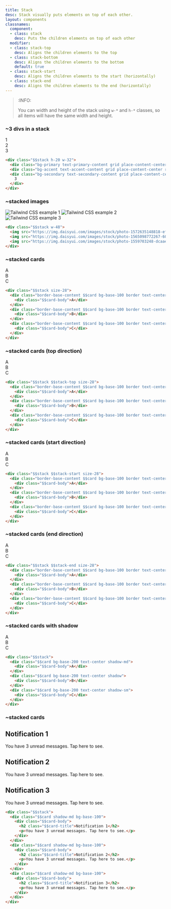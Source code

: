```yaml
---
title: Stack
desc: Stack visually puts elements on top of each other.
layout: components
classnames:
  component:
  - class: stack
    desc: Puts the children elements on top of each other
  modifier:
  - class: stack-top
    desc: Aligns the children elements to the top
  - class: stack-bottom
    desc: Aligns the children elements to the bottom
    default: true
  - class: stack-start
    desc: Aligns the children elements to the start (horizontally)
  - class: stack-end
    desc: Aligns the children elements to the end (horizontally)
---
```


<script>
  import Component from "$components/Component.svelte"
</script>

> :INFO:
>
> You can width and height of the stack using `w-*` and `h-*` classes, so all items will have the same width and height.

### ~3 divs in a stack
<div class="stack h-20 w-32">
  <div class="grid rounded-box bg-primary text-primary-content place-content-center">1</div>
  <div class="grid rounded-box bg-accent text-accent-content place-content-center">2</div>
  <div class="grid rounded-box bg-secondary text-secondary-content place-content-center">3</div>
</div>

```html
<div class="$$stack h-20 w-32">
  <div class="bg-primary text-primary-content grid place-content-center rounded-box">1</div>
  <div class="bg-accent text-accent-content grid place-content-center rounded-box">2</div>
  <div class="bg-secondary text-secondary-content grid place-content-center rounded-box">
    3
  </div>
</div>
```

### ~stacked images
<div class="stack mb-4 w-48">
  <img src="https://img.daisyui.com/images/stock/photo-1572635148818-ef6fd45eb394.webp" alt="Tailwind CSS example 1" class="rounded-box" />
  <img src="https://img.daisyui.com/images/stock/photo-1565098772267-60af42b81ef2.webp" alt="Tailwind CSS example 2" class="rounded-box" />
  <img src="https://img.daisyui.com/images/stock/photo-1559703248-dcaaec9fab78.webp" alt="Tailwind CSS example 3" class="rounded-box" />
</div>

```html
<div class="$$stack w-48">
  <img src="https://img.daisyui.com/images/stock/photo-1572635148818-ef6fd45eb394.webp" class="rounded-box" />
  <img src="https://img.daisyui.com/images/stock/photo-1565098772267-60af42b81ef2.webp" class="rounded-box" />
  <img src="https://img.daisyui.com/images/stock/photo-1559703248-dcaaec9fab78.webp" class="rounded-box" />
</div>
```


### ~stacked cards
<div class="stack mb-4 size-28">
  <div class="text-center border border-base-content card bg-base-100">
    <div class="card-body">A</div>
  </div>
  <div class="text-center border border-base-content card bg-base-100">
    <div class="card-body">B</div>
  </div>
  <div class="text-center border border-base-content card bg-base-100">
    <div class="card-body">C</div>
  </div>
</div>

```html
<div class="$$stack size-28">
  <div class="border-base-content $$card bg-base-100 border text-center">
    <div class="$$card-body">A</div>
  </div>
  <div class="border-base-content $$card bg-base-100 border text-center">
    <div class="$$card-body">B</div>
  </div>
  <div class="border-base-content $$card bg-base-100 border text-center">
    <div class="$$card-body">C</div>
  </div>
</div>
```

### ~stacked cards (top direction)
<div class="stack stack-top mb-4 size-28">
  <div class="text-center border border-base-content card bg-base-100">
    <div class="card-body">A</div>
  </div>
  <div class="text-center border border-base-content card bg-base-100">
    <div class="card-body">B</div>
  </div>
  <div class="text-center border border-base-content card bg-base-100">
    <div class="card-body">C</div>
  </div>
</div>

```html
<div class="$$stack $$stack-top size-28">
  <div class="border-base-content $$card bg-base-100 border text-center">
    <div class="$$card-body">A</div>
  </div>
  <div class="border-base-content $$card bg-base-100 border text-center">
    <div class="$$card-body">B</div>
  </div>
  <div class="border-base-content $$card bg-base-100 border text-center">
    <div class="$$card-body">C</div>
  </div>
</div>
```


### ~stacked cards (start direction)
<div class="stack stack-start mb-4 size-28">
  <div class="text-center border border-base-content card bg-base-100">
    <div class="card-body">A</div>
  </div>
  <div class="text-center border border-base-content card bg-base-100">
    <div class="card-body">B</div>
  </div>
  <div class="text-center border border-base-content card bg-base-100">
    <div class="card-body">C</div>
  </div>
</div>

```html
<div class="$$stack $$stack-start size-28">
  <div class="border-base-content $$card bg-base-100 border text-center">
    <div class="$$card-body">A</div>
  </div>
  <div class="border-base-content $$card bg-base-100 border text-center">
    <div class="$$card-body">B</div>
  </div>
  <div class="border-base-content $$card bg-base-100 border text-center">
    <div class="$$card-body">C</div>
  </div>
</div>
```



### ~stacked cards (end direction)
<div class="stack stack-end mb-4 size-28">
  <div class="text-center border border-base-content card bg-base-100">
    <div class="card-body">A</div>
  </div>
  <div class="text-center border border-base-content card bg-base-100">
    <div class="card-body">B</div>
  </div>
  <div class="text-center border border-base-content card bg-base-100">
    <div class="card-body">C</div>
  </div>
</div>

```html
<div class="$$stack $$stack-end size-28">
  <div class="border-base-content $$card bg-base-100 border text-center">
    <div class="$$card-body">A</div>
  </div>
  <div class="border-base-content $$card bg-base-100 border text-center">
    <div class="$$card-body">B</div>
  </div>
  <div class="border-base-content $$card bg-base-100 border text-center">
    <div class="$$card-body">C</div>
  </div>
</div>
```


### ~stacked cards with shadow
<div class="stack mb-4">
  <div class="text-center shadow-md card bg-base-200">
    <div class="card-body">A</div>
  </div>
  <div class="text-center shadow card bg-base-200">
    <div class="card-body">B</div>
  </div>
  <div class="text-center shadow-sm card bg-base-200">
    <div class="card-body">C</div>
  </div>
</div>

```html
<div class="$$stack">
  <div class="$$card bg-base-200 text-center shadow-md">
    <div class="$$card-body">A</div>
  </div>
  <div class="$$card bg-base-200 text-center shadow">
    <div class="$$card-body">B</div>
  </div>
  <div class="$$card bg-base-200 text-center shadow-sm">
    <div class="$$card-body">C</div>
  </div>
</div>
```


### ~stacked cards
<div class="stack mb-4">
  <div class="shadow-md bg-base-100 card">
    <div class="card-body">
      <h2 class="card-title">Notification 1</h2>
      <p>You have 3 unread messages. Tap here to see.</p>
    </div>
  </div>
  <div class="shadow-md bg-base-100 card">
    <div class="card-body">
      <h2 class="card-title">Notification 2</h2>
      <p>You have 3 unread messages. Tap here to see.</p>
    </div>
  </div>
  <div class="shadow-md bg-base-100 card">
    <div class="card-body">
      <h2 class="card-title">Notification 3</h2>
      <p>You have 3 unread messages. Tap here to see.</p>
    </div>
  </div>
</div>

```html
<div class="$$stack">
  <div class="$$card shadow-md bg-base-100">
    <div class="$$card-body">
      <h2 class="$$card-title">Notification 1</h2>
      <p>You have 3 unread messages. Tap here to see.</p>
    </div>
  </div>
  <div class="$$card shadow-md bg-base-100">
    <div class="$$card-body">
      <h2 class="$$card-title">Notification 2</h2>
      <p>You have 3 unread messages. Tap here to see.</p>
    </div>
  </div>
  <div class="$$card shadow-md bg-base-100">
    <div class="$$card-body">
      <h2 class="$$card-title">Notification 3</h2>
      <p>You have 3 unread messages. Tap here to see.</p>
    </div>
  </div>
</div>
```
